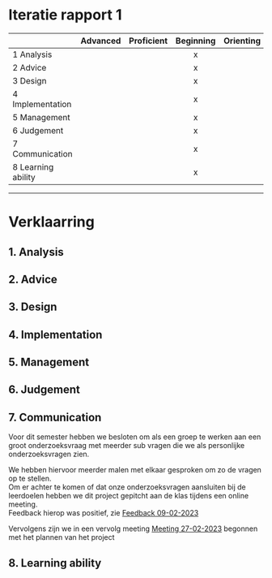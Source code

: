 # Iteratie rapport 1

|                    | Advanced | Proficient | Beginning | Orienting | Undefined |
|--------------------|:--------:|:----------:|:---------:|:---------:|:---------:|
| 1 Analysis         |          |            |     x     |           |           |
| 2 Advice           |          |            |     x     |           |           |
| 3 Design           |          |            |     x     |           |           |
| 4 Implementation   |          |            |     x     |           |           |
| 5 Management       |          |            |     x     |           |           |
| 6 Judgement        |          |            |     x     |           |           |
| 7 Communication    |          |            |     x     |           |           |
| 8 Learning ability |          |            |     x     |           |           |

---
# Verklaarring

## 1. Analysis

## 2. Advice

## 3. Design

## 4. Implementation

## 5. Management

## 6. Judgement

## 7. Communication

Voor dit semester hebben we besloten om als een groep te werken aan een groot onderzoeksvraag met meerder sub vragen die we als personlijke onderzoeksvragen zien.

We hebben hiervoor meerder malen met elkaar gesproken om zo de vragen op te stellen.\
Om er achter te komen of dat onze onderzoeksvragen aansluiten bij de leerdoelen hebben we dit project gepitcht aan de klas tijdens een online meeting. \
Feedback hierop was positief, zie [Feedback 09-02-2023](..\Proces\Feedback.md#09-02-2023)

Vervolgens zijn we in een vervolg meeting [Meeting 27-02-2023](..\Proces\Meetings.md#27-02-2023) begonnen met het plannen van het project 

## 8. Learning ability